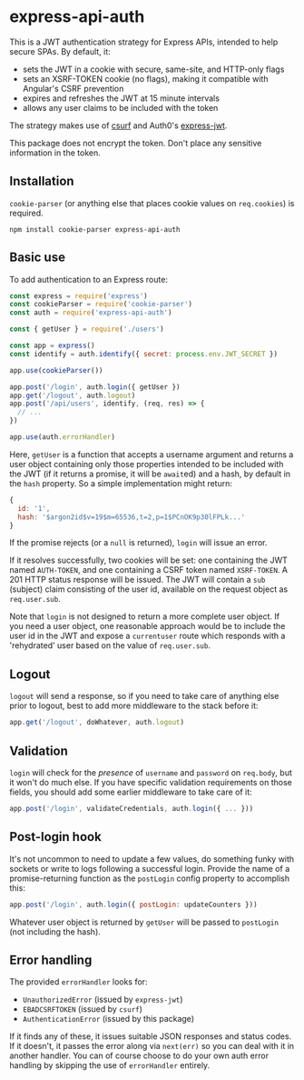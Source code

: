 # express-api-auth

This is a JWT authentication strategy for Express APIs, intended to help secure SPAs. By default, it:

* sets the JWT in a cookie with secure, same-site, and HTTP-only flags
* sets an XSRF-TOKEN cookie (no flags), making it compatible with Angular's CSRF prevention
* expires and refreshes the JWT at 15 minute intervals
* allows any user claims to be included with the token

The strategy makes use of [csurf]() and Auth0's [express-jwt]().

This package does not encrypt the token. Don't place any sensitive information in the token.

## Installation

`cookie-parser` (or anything else that places cookie values on `req.cookies`) is required.

```
npm install cookie-parser express-api-auth
```

## Basic use

To add authentication to an Express route:

```js
const express = require('express')
const cookieParser = require('cookie-parser')
const auth = require('express-api-auth')

const { getUser } = require('./users')

const app = express()
const identify = auth.identify({ secret: process.env.JWT_SECRET })

app.use(cookieParser())

app.post('/login', auth.login({ getUser })
app.get('/logout', auth.logout)
app.post('/api/users', identify, (req, res) => {
  // ...
})

app.use(auth.errorHandler)
```

Here, `getUser` is a function that accepts a username argument and returns a user object containing only those properties intended to be included with the JWT (if it returns a promise, it will be `await`ed) and a hash, by default in the `hash` property. So a simple implementation might return:

```js
{
  id: '1',
  hash: '$argon2id$v=19$m=65536,t=2,p=1$PCnOK9p30lFPLk...'
}
```

If the promise rejects (or a `null` is returned), `login` will issue an error.

If it resolves successfully, two cookies will be set: one containing the JWT named `AUTH-TOKEN`, and one containing a CSRF token named `XSRF-TOKEN`. A 201 HTTP status response will be issued. The JWT will contain a `sub` (subject) claim consisting of the user id, available on the request object as `req.user.sub`.

Note that `login` is not designed to return a more complete user object. If you need a user object, one reasonable approach would be to include the user id in the JWT and expose a `currentuser` route which responds with a 'rehydrated' user based on the value of `req.user.sub`.

## Logout

`logout` will send a response, so if you need to take care of anything else prior to logout, best to add more middleware to the stack before it:

```js
app.get('/logout', doWhatever, auth.logout)
```

## Validation

`login` will check for the _presence_ of `username` and `password` on `req.body`, but it won't do much else. If you have specific validation requirements on those fields, you should add some earlier middleware to take care of it:

```js
app.post('/login', validateCredentials, auth.login({ ... }))
```

## Post-login hook

It's not uncommon to need to update a few values, do something funky with sockets or write to logs following a successful login. Provide the name of a promise-returning function as the `postLogin` config property to accomplish this:

```js
app.post('/login', auth.login({ postLogin: updateCounters }))
```

Whatever user object is returned by `getUser` will be passed to `postLogin` (not including the hash).

## Error handling

The provided `errorHandler` looks for:

* `UnauthorizedError` (issued by `express-jwt`)
* `EBADCSRFTOKEN` (issued by `csurf`)
* `AuthenticationError` (issued by this package)

If it finds any of these, it issues suitable JSON responses and status codes. If it doesn't, it passes the error along via `next(err)` so you can deal with it in another handler. You can of course choose to do your own auth error handling by skipping the use of `errorHandler` entirely.

